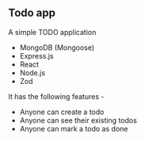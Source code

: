 ## Todo app

A simple TODO application

- MongoDB (Mongoose)
- Express.js
- React 
- Node.js 
- Zod

It has the following features - 

- Anyone can create a todo
- Anyone can see their existing todos
- Anyone can mark a todo as done



    